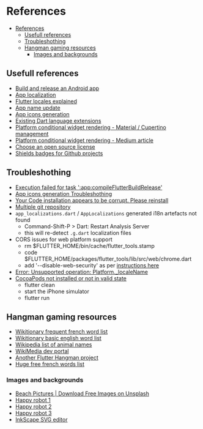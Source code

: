 # References

- [References](#references)
  - [Usefull references](#usefull-references)
  - [Troubleshothing](#troubleshothing)
  - [Hangman gaming resources](#hangman-gaming-resources)
    - [Images and backgrounds](#images-and-backgrounds)

## Usefull references

- [Build and release an Android app](https://docs.flutter.dev/deployment/android)
- [App localization](https://docs.flutter.dev/development/accessibility-and-localization/internationalization)
- [Flutter locales explained](https://stackoverflow.com/a/62825776/704681)
- [App name update](https://stackoverflow.com/a/56039224/704681)
- [App icons generation](https://pub.dev/packages/flutter_launcher_icons)
- [Existing Dart language extensions](https://pub.dev/packages/dartx)
- [Platform conditional widget rendering - Material / Cupertino management](https://pub.dev/packages/flutter_platform_widgets)
- [Platform conditional widget rendering - Medium article](https://medium.com/flutter/do-flutter-apps-dream-of-platform-aware-widgets-7d7ed7b4624d)
- [Choose an open source license](https://choosealicense.com/)
- [Shields badges for Github projects](https://shields.io/)


## Troubleshothing

- [Execution failed for task ':app:compileFlutterBuildRelease'](https://github.com/flutter/flutter/issues/64334)
- [App icons generation Troubleshothing](https://stackoverflow.com/questions/70580684/flutter-launcher-icons-not-working-unhandled-exception-formatexception-invalid)
- [Your Code installation appears to be corrupt. Please reinstall](https://stackoverflow.com/a/57712635/704681)
- [Multiple git repository](https://stackoverflow.com/questions/3225862/multiple-github-accounts-ssh-config)
- `app_localizations.dart` / `AppLocalizations` generated i18n artefacts not found
  - Command-Shift-P > Dart: Restart Analysis Server
  - this will re-detect `.g.dart` localization files
- CORS issues for web platform support
  - rm $FLUTTER_HOME/bin/cache/flutter_tools.stamp
  - code $FLUTTER_HOME/packages/flutter_tools/lib/src/web/chrome.dart
  - add '--disable-web-security' as per [instructions here](https://stackoverflow.com/a/66879350/704681)
- [Error: Unsupported operation: Platform._localeName](https://stackoverflow.com/a/69922286/704681)
- [CocoaPods not installed or not in valid state](https://stackoverflow.com/a/65026366/704681)
  - flutter clean
  - start the iPhone simulator
  - flutter run

## Hangman gaming resources

- [Wikitionary frequent french word list](https://fr.wiktionary.org/wiki/Wiktionnaire:Liste_de_1750_mots_fran%C3%A7ais_les_plus_courants#top-page)
- [Wikitionary basic english word list](https://en.wiktionary.org/wiki/Appendix:Basic_English_word_list)
- [Wikipedia list of animal names](https://en.wikipedia.org/wiki/List_of_animal_names)
- [WikiMedia dev portal](https://developer.wikimedia.org/use-content/content/)
- [Another Flutter Hangman project](https://github.com/tavasolireza/Hangman-Game-Flutter)
- [Huge free french words list](https://www.freelang.com/dictionnaire/dic-francais.php#google_vignette)

### Images and backgrounds

- [Beach Pictures | Download Free Images on Unsplash](https://unsplash.com/s/photos/beach)
- [Happy robot 1](https://freesvg.org/happy-robot)
- [Happy robot 2](https://freesvg.org/happy-robot-remix)
- [Happy robot 3](https://freesvg.org/1528841367)
- [InkScape SVG editor](https://inkscape.org/release/inkscape-1.2/)
